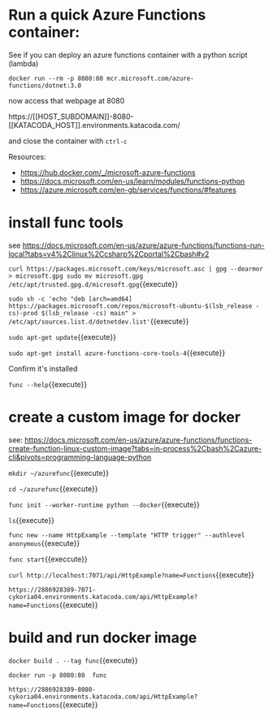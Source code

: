 
# Run a quick Azure Functions container:

See if you can deploy an azure functions container with a python script (lambda)

`docker run --rm -p 8080:80 mcr.microsoft.com/azure-functions/dotnet:3.0`

now access that webpage at 8080

https://[[HOST_SUBDOMAIN]]-8080-[[KATACODA_HOST]].environments.katacoda.com/

and close the container with `ctrl-c`



Resources: 
- https://hub.docker.com/_/microsoft-azure-functions
- https://docs.microsoft.com/en-us/learn/modules/functions-python
- https://azure.microsoft.com/en-gb/services/functions/#features




# install func tools

see https://docs.microsoft.com/en-us/azure/azure-functions/functions-run-local?tabs=v4%2Clinux%2Ccsharp%2Cportal%2Cbash#v2

`curl https://packages.microsoft.com/keys/microsoft.asc | gpg --dearmor > microsoft.gpg
sudo mv microsoft.gpg /etc/apt/trusted.gpg.d/microsoft.gpg`{{execute}}

`sudo sh -c 'echo "deb [arch=amd64] https://packages.microsoft.com/repos/microsoft-ubuntu-$(lsb_release -cs)-prod $(lsb_release -cs) main" > /etc/apt/sources.list.d/dotnetdev.list'`{{execute}}

`sudo apt-get update`{{execute}}

`sudo apt-get install azure-functions-core-tools-4`{{execute}}

Confirm it's installed

`func --help`{{execute}}

# create a custom image for docker

see:  https://docs.microsoft.com/en-us/azure/azure-functions/functions-create-function-linux-custom-image?tabs=in-process%2Cbash%2Cazure-cli&pivots=programming-language-python


`mkdir ~/azurefunc`{{execute}}

`cd ~/azurefunc`{{execute}}

`func init --worker-runtime python --docker`{{execute}}

`ls`{{execute}}

`func new --name HttpExample --template "HTTP trigger" --authlevel anonymous`{{execute}}

`func start`{{execcute}}
   
`curl http://localhost:7071/api/HttpExample?name=Functions`{{execute}}

`https://2886928389-7071-cykoria04.environments.katacoda.com/api/HttpExample?name=Functions`{{execute}}



# build and run docker image

`docker build . --tag func`{{execute}}

`docker run -p 8080:80  func`


`https://2886928389-8080-cykoria04.environments.katacoda.com/api/HttpExample?name=Functions`{{execute}}



